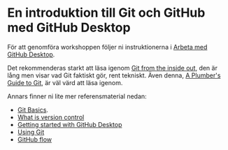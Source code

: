 # En introduktion till Git och GitHub med GitHub Desktop

För att genomföra workshoppen följer ni instruktionerna i [Arbeta med GitHub
Desktop](working-with-github-desktop.md).

Det rekommenderas starkt att läsa igenom [Git from the inside
out](https://maryrosecook.com/blog/post/git-from-the-inside-out), den är lång
men visar vad Git faktiskt gör, rent tekniskt. Även denna, [A Plumber's Guide 
to Git](https://alexwlchan.net/a-plumbers-guide-to-git/), är väl värd att läsa 
igenom.

Annars finner ni lite mer referensmaterial nedan:

- [Git Basics](https://git-scm.com/videos).
- [What is version control](https://www.atlassian.com/git/tutorials/what-is-version-control)
- [Getting started with GitHub Desktop](https://help.github.com/en/desktop/getting-started-with-github-desktop)
- [Using Git](https://help.github.com/en/github/using-git)
- [GitHub flow](https://guides.github.com/introduction/flow/)
